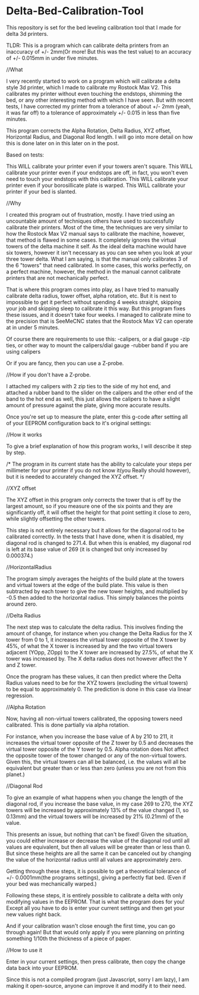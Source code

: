 # Delta-Bed-Calibration-Tool
This repository is set for the bed leveling calibration tool that I made for delta 3d printers.

TLDR: This is a program which can calibrate delta printers from an inaccuracy of +/- 2mm(Or more! But this was the test value) to an accuracy of +/- 0.015mm in under five minutes.

//What

I very recently started to work on a program which will calibrate a delta style 3d printer, which I made to calibrate my Rostock Max V2. This calibrates my printer without even touching the endstops, shimming the bed, or any other interesting method with which I have seen. But with recent tests, I have corrected my printer from a tolerance of about +/- 2mm (yeah, it was far off) to a tolerance of approximately +/- 0.015 in less than five minutes.

This program corrects the Alpha Rotation, Delta Radius, XYZ offset, Horizontal Radius, and Diagonal Rod length. I will go into more detail on how this is done later on in this later on in the post.

Based on tests:

This WILL calibrate your printer even if your towers aren't square.
This WILL calibrate your printer even if your endstops are off, in fact, you won't even need to touch your endstops with this calibration.
This WILL calibrate your printer even if your borosillicate plate is warped.
This WILL calibrate your printer if your bed is slanted.

//Why

I created this program out of frustration, mostly. I have tried using an uncountable amount of techniques others have used to successfully calibrate their printers. Most of the time, the techniques are very similar to how the Rostock Max V2 manual says to calibrate the machine, however, that method is flawed in some cases. It completely ignores the virtual towers of the delta machine it self. As the ideal delta machine would have six towers, however it isn't necessary as you can see when you look at your three tower delta. What I am saying, is that the manual only calibrates 3 of the 6 "towers" that need calibrated. In some cases, this works perfectly, on a perfect machine, however, the method in the manual cannot calibrate printers that are not mechanically perfect.

That is where this program comes into play, as I have tried to manually calibrate delta radius, tower offset, alpha rotation, etc. But it is next to impossible to get it perfect without spending 4 weeks straight, skipping your job and skipping sleep to calibrate it this way. But this program fixes these issues, and it doesn't take four weeks. I managed to calibrate mine to the precision that is SeeMeCNC states that the Rostock Max V2 can operate at in under 5 minutes.

Of course there are requirements to use this:
-calipers, or a dial gauge
-zip ties, or other way to mount the calipers/dial gauge
-rubber band if you are using calipers

Or if you are fancy, then you can use a Z-probe.

//How if you don't have a Z-probe.

I attached my calipers with 2 zip ties to the side of my hot end, and attached a rubber band to the slider on the calipers and the other end of the band to the hot end as well, this just allows the calipers to have a slight amount of pressure against the plate, giving more accurate results.

Once you're set up to measure the plate, enter this g-code after setting all of your EEPROM configuration back to it's original settings:

//How it works

To give a brief explanation of how this program works, I will describe it step by step.

/* The program in its current state has the ability to calculate your steps per millimeter for your printer if you do not know it(you Really should however), but it is needed to accurately changed the XYZ offset. */

//XYZ offset

The XYZ offset in this program only corrects the tower that is off by the largest amount, so if you measure one of the six points and they are significantly off, it will offset the height for that point setting it close to zero, while slightly offsetting the other towers. 

This step is not entirely necessary but it allows for the diagonal rod to be calibrated correctly. In the tests that I have done, when it is disabled, my diagonal rod is changed to 271.4. But when this is enabled, my diagonal rod is left at its base value of 269 (it is changed but only increased by 0.000374.)

//HorizontalRadius

The program simply averages the heights of the build plate at the towers and virtual towers at the edge of the build plate. This value is then subtracted by each tower to give the new tower heights, and multiplied by -0.5 then added to the horizontal radius. This simply balances the points around zero.

//Delta Radius

The next step was to calculate the delta radius. This involves finding the amount of change, for instance when you change the Delta Radius for the X tower from 0 to 1, it increases the virtual tower opposite of the X tower by 45%, of what the X tower is increased by and the two virtual towers adjacent (YOpp, ZOpp) to the X tower are increased by 27.5%, of what the X tower was increased by. The X delta radius does not however affect the Y and Z tower.

Once the program has these values, it can then predict where the Delta Radius values need to be for the XYZ towers (excluding the virtual towers) to be equal to approximately 0. The prediction is done in this case via linear regression.

//Alpha Rotation

Now, having all non-virtual towers calibrated, the opposing towers need calibrated. This is done partially via alpha rotation.

For instance, when you increase the base value of A by 210 to 211, it increases the virtual tower opposite of the Z tower by 0.5 and decreases the virtual tower opposite of the Y tower by 0.5. Alpha rotation does Not affect the opposite tower of the tower changed or any of the non-virtual towers. Given this, the virtual towers can all be balanced, i.e. the values will all be equivalent but greater than or less than zero (unless you are not from this planet.)

//Diagonal Rod

To give an example of what happens when you change the length of the diagonal rod, if you increase the base value, in my case 269 to 270, the XYZ towers will be increased by approximately 13% of the value changed (1, so 0.13mm) and the virtual towers will be increased by 21% (0.21mm) of the value.

This presents an issue, but nothing that can't be fixed! Given the situation, you could either increase or decrease the value of the diagonal rod until all values are equivalent, but then all values will be greater than or less than 0. But since these heights are all the same it can be canceled out by changing the value of the horizontal radius until all values are approximately zero.

Getting through these steps, it is possible to get a theoretical tolerance of +/- 0.0001mm(the programs settings), giving a perfectly flat bed. (Even if your bed was mechanically warped.)


Following these steps, it is entirely possible to calibrate a delta with only modifying values in the EEPROM. That is what the program does for you! Except all you have to do is enter your current settings and then get your new values right back.

And if your calibration wasn't close enough the first time, you can go through again! But that would only apply if you were planning on printing something 1/10th the thickness of a piece of paper.

//How to use it

Enter in your current settings, then press calibrate, then copy the change data back into your EEPROM.

Since this is not a compiled program (just Javascript, sorry I am lazy), I am making it open-source, anyone can improve it and modify it to their need.

